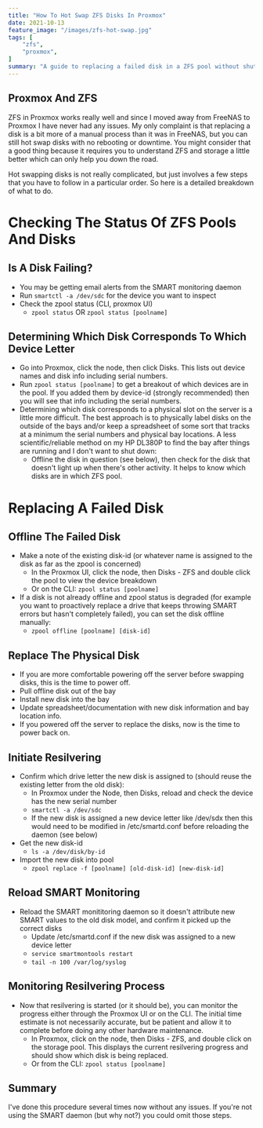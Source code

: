 ```yaml
---
title: "How To Hot Swap ZFS Disks In Proxmox"
date: 2021-10-13
feature_image: "/images/zfs-hot-swap.jpg"
tags: [
    "zfs",
    "proxmox",
]
summary: "A guide to replacing a failed disk in a ZFS pool without shutting down or rebooting"
---
```


Proxmox And ZFS
---
ZFS in Proxmox works really well and since I moved away from FreeNAS to Proxmox I have never had any issues. My only complaint is that replacing a disk is a bit more of a manual process than it was in FreeNAS, but you can still hot swap disks with no rebooting or downtime. You might consider that a good thing because it requires you to understand ZFS and storage a little better which can only help you down the road.

Hot swapping disks is not really complicated, but just involves a few steps that you have to follow in a particular order. So here is a detailed breakdown of what to do.

Checking The Status Of ZFS Pools And Disks
===

Is A Disk Failing?
---
- You may be getting email alerts from the SMART monitoring daemon
- Run `smartctl -a /dev/sdc` for the device you want to inspect
- Check the zpool status (CLI, proxmox UI)
	- `zpool status` OR `zpool status [poolname]`

Determining Which Disk Corresponds To Which Device Letter
---
- Go into Proxmox, click the node, then click Disks. This lists out device names and disk info including serial numbers.
- Run `zpool status [poolname]` to get a breakout of which devices are in the pool. If you added them by device-id (strongly recommended) then you will see that info including the serial numbers.
- Determining which disk corresponds to a physical slot on the server is a little more difficult. The best approach is to physically label disks on the outside of the bays and/or keep a spreadsheet of some sort that tracks at a minimum the serial numbers and physical bay locations. A less scientific/reliable method on my HP DL380P to find the bay after things are running and I don't want to shut down:
    - Offline the disk in question (see below), then check for the disk that doesn't light up when there's other activity. It helps to know which disks are in which ZFS pool.

Replacing A Failed Disk
===

Offline The Failed Disk
---
- Make a note of the existing disk-id (or whatever name is assigned to the disk as far as the zpool is concerned)
    - In the Proxmox UI, click the node, then Disks - ZFS and double click the pool to view the device breakdown
    - Or on the CLI: `zpool status [poolname]`
- If a disk is not already offline and zpool status is degraded (for example you want to proactively replace a drive that keeps throwing SMART errors but hasn't completely failed), you can set the disk offline manually:
	- `zpool offline [poolname] [disk-id]`

Replace The Physical Disk
---
- If you are more comfortable powering off the server before swapping disks, this is the time to power off.
- Pull offline disk out of the bay
- Install new disk into the bay
- Update spreadsheet/documentation with new disk information and bay location info.
- If you powered off the server to replace the disks, now is the time to power back on.

Initiate Resilvering
---
- Confirm which drive letter the new disk is assigned to (should reuse the existing letter from the old disk):
    - In Proxmox under the Node, then Disks, reload and check the device has the new serial number
    - `smartctl -a /dev/sdc`
    - If the new disk is assigned a new device letter like /dev/sdx then this would need to be modified in /etc/smartd.conf before reloading the daemon (see below)
- Get the new disk-id
    - `ls -a /dev/disk/by-id`
- Import the new disk into pool
	- `zpool replace -f [poolname] [old-disk-id] [new-disk-id]`

Reload SMART Monitoring
---
- Reload the SMART monititoring daemon so it doesn't attribute new SMART values to the old disk model, and confirm it picked up the correct disks
    - Update /etc/smartd.conf if the new disk was assigned to a new device letter
	- `service smartmontools restart`
	- `tail -n 100 /var/log/syslog`

Monitoring Resilvering Process
---
- Now that resilvering is started (or it should be), you can monitor the progress either through the Proxmox UI or on the CLI. The initial time estimate is not necessarily accurate, but be patient and allow it to complete before doing any other hardware maintenance.
    - In Proxmox, click on the node, then Disks - ZFS, and double click on the storage pool. This displays the current resilvering progress and should show which disk is being replaced.
    - Or from the CLI: `zpool status [poolname]`

Summary
---
I've done this procedure several times now without any issues. If you're not using the SMART daemon (but why not?) you could omit those steps.